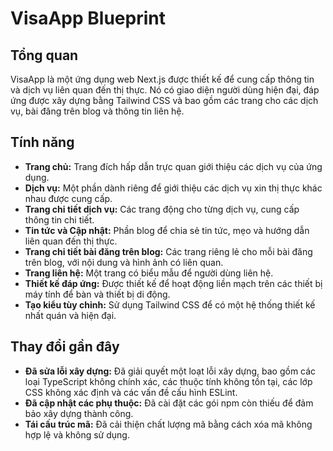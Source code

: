 # VisaApp Blueprint

## Tổng quan

VisaApp là một ứng dụng web Next.js được thiết kế để cung cấp thông tin và dịch vụ liên quan đến thị thực. Nó có giao diện người dùng hiện đại, đáp ứng được xây dựng bằng Tailwind CSS và bao gồm các trang cho các dịch vụ, bài đăng trên blog và thông tin liên hệ.

## Tính năng

*   **Trang chủ:** Trang đích hấp dẫn trực quan giới thiệu các dịch vụ của ứng dụng.
*   **Dịch vụ:** Một phần dành riêng để giới thiệu các dịch vụ xin thị thực khác nhau được cung cấp.
*   **Trang chi tiết dịch vụ:** Các trang động cho từng dịch vụ, cung cấp thông tin chi tiết.
*   **Tin tức và Cập nhật:** Phần blog để chia sẻ tin tức, mẹo và hướng dẫn liên quan đến thị thực.
*   **Trang chi tiết bài đăng trên blog:** Các trang riêng lẻ cho mỗi bài đăng trên blog, với nội dung và hình ảnh có liên quan.
*   **Trang liên hệ:** Một trang có biểu mẫu để người dùng liên hệ.
*   **Thiết kế đáp ứng:** Được thiết kế để hoạt động liền mạch trên các thiết bị máy tính để bàn và thiết bị di động.
*   **Tạo kiểu tùy chỉnh:** Sử dụng Tailwind CSS để có một hệ thống thiết kế nhất quán và hiện đại.

## Thay đổi gần đây

*   **Đã sửa lỗi xây dựng:** Đã giải quyết một loạt lỗi xây dựng, bao gồm các loại TypeScript không chính xác, các thuộc tính không tồn tại, các lớp CSS không xác định và các vấn đề cấu hình ESLint.
*   **Đã cập nhật các phụ thuộc:** Đã cài đặt các gói npm còn thiếu để đảm bảo xây dựng thành công.
*   **Tái cấu trúc mã:** Đã cải thiện chất lượng mã bằng cách xóa mã không hợp lệ và không sử dụng.
